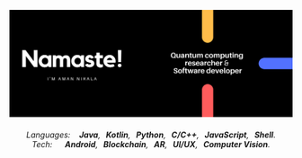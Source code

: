 

<p align="center">
    <img src="namaste.png" alt="Namaste!"/>
    <h6 align="center">Languages:&nbsp &nbsp <strong>Java</strong>,<strong> &nbsp Kotlin</strong>,<strong> &nbsp Python</strong>,<strong> &nbsp C/C++</strong>,<strong> &nbsp JavaScript</strong>,<strong> &nbsp Shell</strong>.<br>Tech:&nbsp &nbsp <strong>&nbsp Android</strong>,<strong> &nbsp Blockchain</strong>,<strong> &nbsp AR</strong>,<strong> &nbsp UI/UX</strong>,<strong > &nbsp Computer Vision</strong>.</h6>
</p>

<!--
**amannirala13/amannirala13** is a ✨ _special_ ✨ repository because its `README.md` (this file) appears on your GitHub profile.

Here are some ideas to get you started:

- 🔭 I’m currently working on ...
- 🌱 I’m currently learning ...
- 👯 I’m looking to collaborate on ...
- 🤔 I’m looking for help with ...
- 💬 Ask me about ...
- 📫 How to reach me: ...
- 😄 Pronouns: ...
- ⚡ Fun fact: ...
-->
